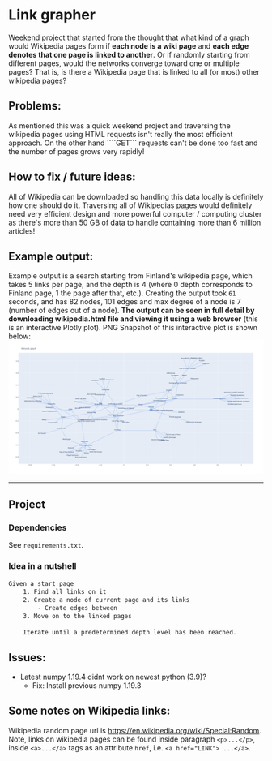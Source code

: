 # Link grapher

Weekend project that started from the thought that what kind of a graph would Wikipedia pages form if **each node is a wiki page** and **each edge denotes that one page is linked to another**. Or if randomly starting from different pages, would the networks converge toward one or multiple pages? That is, is there a Wikipedia page that is linked to all (or most) other wikipedia pages?

## Problems:

As mentioned this was a quick weekend project and traversing the wikipedia pages using HTML requests isn't really the most efficient approach. On the other hand ````GET``` requests can't be done too fast and the number of pages grows very rapidly!

## How to fix / future ideas:

All of Wikipedia can be downloaded so handling this data locally is definitely how one should do it. Traversing all of Wikipedias pages would definitely need very efficient design and more powerful computer / computing cluster as there's more than 50 GB of data to handle containing more than 6 million articles! 


## Example output: 
Example output is a search starting from Finland's wikipedia page, which takes 5 links per page, and the depth is 4 (where 0 depth corresponds to Finland page, 1 the page after that, etc.). Creating the output took ```61``` seconds, and has 82 nodes, 101 edges and max degree of a node is 7 (number of edges out of a node). **The output can be seen in full detail by downloading wikipedia.html file and viewing it using a web browser** (this is an interactive Plotly plot). PNG Snapshot of this interactive plot is shown below:
![Finland wikipedia graph (png)](example_finland.png)

---

## Project
### Dependencies
See ```requirements.txt```.
### Idea in a nutshell
```
Given a start page
    1. Find all links on it
    2. Create a node of current page and its links
        - Create edges between
    3. Move on to the linked pages
    
    Iterate until a predetermined depth level has been reached.
```
## Issues:
- Latest numpy 1.19.4 didnt work on newest python (3.9)?
    * Fix: Install previous numpy 1.19.3
  
## Some notes on Wikipedia links:
Wikipedia random page url is https://en.wikipedia.org/wiki/Special:Random. Note, links on wikipedia pages can be found inside paragraph ```<p>...</p>```, inside ```<a>...</a>``` tags as an attribute ```href```, i.e. ```<a href="LINK"> ...</a>```.

